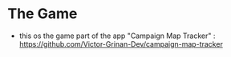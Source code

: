 # The Game

- this os the game part of the app "Campaign Map Tracker" : https://github.com/Victor-Grinan-Dev/campaign-map-tracker
